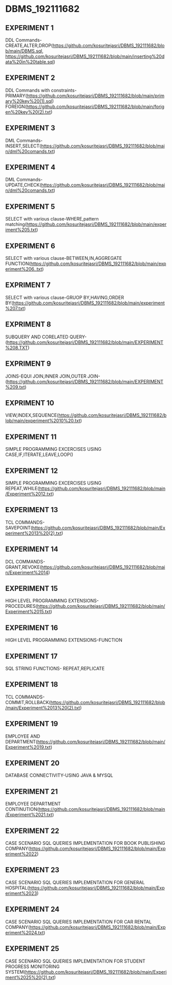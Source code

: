 # DBMS_192111682
## EXPERIMENT 1
   DDL Commands-CREATE,ALTER,DROP(https://github.com/kosuritejasri/DBMS_192111682/blob/main/DBMS.sql,
                                  https://github.com/kosuritejasri/DBMS_192111682/blob/main/inserting%20data%20in%20table.sql)
## EXPERIMENT 2
   DDL Commands with constraints-
      PRIMARY(https://github.com/kosuritejasri/DBMS_192111682/blob/main/primary%20key%20(1).sql)
      FOREIGN(https://github.com/kosuritejasri/DBMS_192111682/blob/main/forigen%20key%20(2).txt)
## EXPERIMENT 3
   DML Commands-INSERT,SELECT(https://github.com/kosuritejasri/DBMS_192111682/blob/main/dml%20comands.txt)
## EXPERIMENT 4
   DML Commands-UPDATE,CHECK(https://github.com/kosuritejasri/DBMS_192111682/blob/main/dml%20comands.txt)
## EXPERIMENT 5
   SELECT with various clause-WHERE,pattern matching(https://github.com/kosuritejasri/DBMS_192111682/blob/main/experiment%205.txt)
## EXPERIMENT 6 
   SELECT with various clause-BETWEEN,IN,AGGREGATE FUNCTION(https://github.com/kosuritejasri/DBMS_192111682/blob/main/experiment%206..txt)
## EXPRIMENT 7 
   SELECT with various clause-GRUOP BY,HAVING,ORDER BY(https://github.com/kosuritejasri/DBMS_192111682/blob/main/experiment%207.txt)
## EXPRIMENT 8
   SUBQUERY AND CORELATED QUERY-(https://github.com/kosuritejasri/DBMS_192111682/blob/main/EXPERIMENT%208.TXT)
## EXPRIMENT 9
   JOINS-EQUI JOIN,INNER JOIN,OUTER JOIN-(https://github.com/kosuritejasri/DBMS_192111682/blob/main/EXPERIMENT%209.txt)
## EXPRIMENT 10
   VIEW,INDEX,SEQUENCE(https://github.com/kosuritejasri/DBMS_192111682/blob/main/experiment%2010%20.txt)
## EXPERIMENT 11
   SIMPLE PROGRAMMING EXCERCISES USING CASE,IF,ITERATE,LEAVE,LOOP()
## EXPERIMENT 12
   SIMPLE PROGRAMMING EXCERCISES USING REPEAT,WHILE(https://github.com/kosuritejasri/DBMS_192111682/blob/main/Experiment%2012.txt)
## EXPERIMENT 13
   TCL COMMANDS-SAVEPOINT(https://github.com/kosuritejasri/DBMS_192111682/blob/main/Experiment%2013%20(2).txt)
## EXPERIMENT 14
   DCL COMMANDS-GRANT,REVOKE(https://github.com/kosuritejasri/DBMS_192111682/blob/main/Experiment%2014)
## EXPERIMENT 15
   HIGH LEVEL PROGRAMMING EXTENSIONS-PROCEDURES(https://github.com/kosuritejasri/DBMS_192111682/blob/main/Experiment%2015.txt)
## EXPERIMENT 16
   HIGH LEVEL PROGRAMMING EXTENSIONS-FUNCTION
## EXPERIMENT 17
   SQL STRING FUNCTIONS- REPEAT,REPLICATE
## EXPERIMENT 18
   TCL COMMANDS-COMMIT,ROLLBACK(https://github.com/kosuritejasri/DBMS_192111682/blob/main/Experiment%2013%20(2).txt)
## EXPERIMENT 19
   EMPLOYEE AND DEPARTMENT(https://github.com/kosuritejasri/DBMS_192111682/blob/main/Experiment%2019.txt)
## EXPERIMENT 20
   DATABASE CONNECTIVITY-USING JAVA & MYSQL
## EXPERIMENT 21
   EMPLOYEE DEPARTMENT CONTINUTION(https://github.com/kosuritejasri/DBMS_192111682/blob/main/Experiment%2021.txt)
## EXPERIMENT 22
   CASE SCENARIO SQL QUERIES IMPLEMENTATION FOR BOOK PUBLISHING COMPANY(https://github.com/kosuritejasri/DBMS_192111682/blob/main/Experiment%2022)
## EXPERIMENT 23
   CASE SCENARIO SQL QUERIES IMPLEMENTATION FOR GENERAL HOSPITAL(https://github.com/kosuritejasri/DBMS_192111682/blob/main/Experiment%2023)
## EXPERIMENT 24
   CASE SCENARIO SQL QUERIES IMPLEMENTATION FOR CAR RENTAL COMPANY(https://github.com/kosuritejasri/DBMS_192111682/blob/main/Experiment%2024.txt) 
## EXPERIMENT 25
   CASE SCENARIO SQL QUERIES IMPLEMENTATION FOR STUDENT PROGRESS MONITORING SYSTEM(https://github.com/kosuritejasri/DBMS_192111682/blob/main/Experiment%2025%20(2).txt)

   

   
